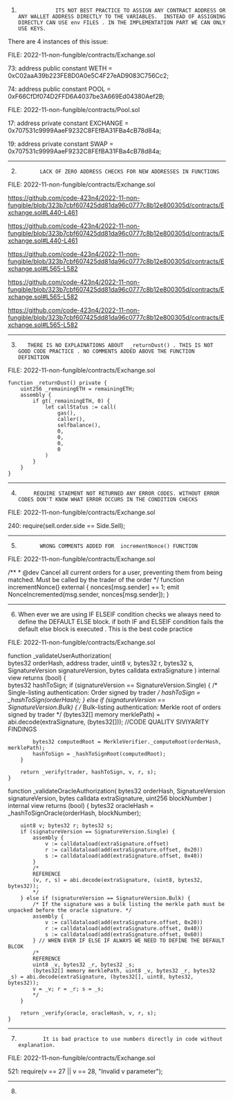 1)                 ITS NOT BEST PRACTICE TO ASSIGN ANY CONTRACT ADDRESS OR ANY WALLET ADDRESS DIRECTLY TO THE VARIABLES.  INSTEAD OF ASSIGNING DIRECTLY CAN USE env FILES . IN THE IMPLEMENTATION PART WE CAN ONLY USE KEYS.

There are 4 instances of this issue:

FILE:  2022-11-non-fungible/contracts/Exchange.sol

73:             address public constant WETH = 0xC02aaA39b223FE8D0A0e5C4F27eAD9083C756Cc2;

74:             address public constant POOL = 0xF66CfDf074D2FFD6A4037be3A669Ed04380Aef2B;

FILE:   2022-11-non-fungible/contracts/Pool.sol

17:             address private constant EXCHANGE = 0x707531c9999AaeF9232C8FEfBA31FBa4cB78d84a;

19:             address private constant SWAP = 0x707531c9999AaeF9232C8FEfBA31FBa4cB78d84a;

---------------------------------------------------------------------------------------------------------------------------------------------

2)            LACK OF ZERO ADDRESS CHECKS FOR NEW ADDRESSES IN FUNCTIONS 

FILE:  2022-11-non-fungible/contracts/Exchange.sol

https://github.com/code-423n4/2022-11-non-fungible/blob/323b7cbf607425dd81da96c0777c8b12e800305d/contracts/Exchange.sol#L440-L461

https://github.com/code-423n4/2022-11-non-fungible/blob/323b7cbf607425dd81da96c0777c8b12e800305d/contracts/Exchange.sol#L440-L461

https://github.com/code-423n4/2022-11-non-fungible/blob/323b7cbf607425dd81da96c0777c8b12e800305d/contracts/Exchange.sol#L565-L582

https://github.com/code-423n4/2022-11-non-fungible/blob/323b7cbf607425dd81da96c0777c8b12e800305d/contracts/Exchange.sol#L565-L582

https://github.com/code-423n4/2022-11-non-fungible/blob/323b7cbf607425dd81da96c0777c8b12e800305d/contracts/Exchange.sol#L565-L582

---------------------------------------------------------------------------------------------------------------------------------------------------------

3)        THERE IS NO EXPLAINATIONS ABOUT  _returnDust() . THIS IS NOT GOOD CODE PRACTICE . NO COMMENTS ADDED ABOVE THE FUNCTION DEFINITION 

FILE:   2022-11-non-fungible/contracts/Exchange.sol



    function _returnDust() private {
        uint256 _remainingETH = remainingETH;
        assembly {
            if gt(_remainingETH, 0) {
                let callStatus := call(
                    gas(),
                    caller(),
                    selfbalance(),
                    0,
                    0,
                    0,
                    0
                )
            }
        }
    }
-------------------------------------------------------------------------------------------------------------------------------------------------------------

4)          REQUIRE STAEMENT NOT RETURNED ANY ERROR CODES. WITHOUT ERROR CODES DON'T KNOW WHAT ERROR OCCURS IN THE CONDITION CHECKS 

FILE:  2022-11-non-fungible/contracts/Exchange.sol

240:   require(sell.order.side == Side.Sell);


--------------------------------------------------------------------------------------------------------------------------------------------------------------

5)            WRONG COMMENTS ADDED FOR  incrementNonce() FUNCTION

FILE:  2022-11-non-fungible/contracts/Exchange.sol

/**
     * @dev Cancel all current orders for a user, preventing them from being matched. Must be called by the trader of the order
     */
    function incrementNonce() external {
        nonces[msg.sender] += 1;
        emit NonceIncremented(msg.sender, nonces[msg.sender]);
    }

------------------------------------------------------------------------------------------------------------------------------------------------------------

6)  When ever we are using IF ELSEIF condition checks we always need to define the DEFAULT ELSE block. if both IF and ELSEIF condition fails the default else block is executed . This is the best code practice 

FILE:  2022-11-non-fungible/contracts/Exchange.sol

function _validateUserAuthorization(  
        bytes32 orderHash,
        address trader,
        uint8 v, 
        bytes32 r,
        bytes32 s,
        SignatureVersion signatureVersion,
        bytes calldata extraSignature
    ) internal view returns (bool) {  
        bytes32 hashToSign;
        if (signatureVersion == SignatureVersion.Single) {
            /* Single-listing authentication: Order signed by trader */
            hashToSign = _hashToSign(orderHash);
        } else if (signatureVersion == SignatureVersion.Bulk) {
            /* Bulk-listing authentication: Merkle root of orders signed by trader */
            (bytes32[] memory merklePath) = abi.decode(extraSignature, (bytes32[])); //CODE QUALITY SIVIYARITY FINDINGS 

            bytes32 computedRoot = MerkleVerifier._computeRoot(orderHash, merklePath);
            hashToSign = _hashToSignRoot(computedRoot);
        }

        return _verify(trader, hashToSign, v, r, s);
    }




function _validateOracleAuthorization(
        bytes32 orderHash,
        SignatureVersion signatureVersion,
        bytes calldata extraSignature,
        uint256 blockNumber
    ) internal view returns (bool) { 
        bytes32 oracleHash = _hashToSignOracle(orderHash, blockNumber);

        uint8 v; bytes32 r; bytes32 s; 
        if (signatureVersion == SignatureVersion.Single) { 
            assembly {
                v := calldataload(extraSignature.offset)
                r := calldataload(add(extraSignature.offset, 0x20))
                s := calldataload(add(extraSignature.offset, 0x40))
            }
            /*
            REFERENCE
            (v, r, s) = abi.decode(extraSignature, (uint8, bytes32, bytes32));
            */
        } else if (signatureVersion == SignatureVersion.Bulk) {
            /* If the signature was a bulk listing the merkle path must be unpacked before the oracle signature. */
            assembly {
                v := calldataload(add(extraSignature.offset, 0x20))
                r := calldataload(add(extraSignature.offset, 0x40))
                s := calldataload(add(extraSignature.offset, 0x60))
            } // WHEN EVER IF ELSE IF ALWAYS WE NEED TO DEFINE THE DEFAULT BLCOK  
            /*
            REFERENCE
            uint8 _v, bytes32 _r, bytes32 _s;
            (bytes32[] memory merklePath, uint8 _v, bytes32 _r, bytes32 _s) = abi.decode(extraSignature, (bytes32[], uint8, bytes32, bytes32));
            v = _v; r = _r; s = _s;
            */
        }

        return _verify(oracle, oracleHash, v, r, s);
    }

------------------------------------------------------------------------------------------------------------------------------------------------------------

7)             It is bad practice to use numbers directly in code without explanation.

FILE:  2022-11-non-fungible/contracts/Exchange.sol

521:      require(v == 27 || v == 28, "Invalid v parameter"); 

------------------------------------------------------------------------------------------------------------------------------------------------------------

8)  
